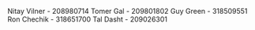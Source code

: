 Nitay Vilner - 208980714
Tomer Gal - 209801802
Guy Green - 318509551
Ron Chechik - 318651700
Tal Dasht - 209026301